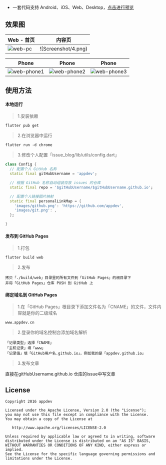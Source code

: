 
* 一套代码支持 Android、iOS、Web、Desktop，[点击进行预览](http://issues.bingoogolapple.cn)




## 效果图

Web - 首页 | 内容页 |
| ------------ | ------------ |
| ![web-pc](Screenshot/2.png) | ![Screenshot/4.png) |

| Phone | Phone | Phone |
| ------------ | ------------- | ------------- |
| ![web-phone1](https://user-images.githubusercontent.com/8949716/67147761-6b5bba80-f2ca-11e9-9839-92225c06a3f9.jpeg) | ![web-phone2](https://user-images.githubusercontent.com/8949716/67147762-6f87d800-f2ca-11e9-9dcf-5ec8a32dab4a.jpeg) | ![web-phone3](https://user-images.githubusercontent.com/8949716/67147763-73b3f580-f2ca-11e9-8b52-e51cc10397c5.jpeg) |

## 使用方法

#### 本地运行

> 1.安装依赖

```
flutter pub get
```
> 2.在浏览器中运行

```
flutter run -d chrome
```
> 3.修改个人配置「issue_blog/lib/utils/config.dart」

```dart
class Config {
  // 配置个人 GitHub 名称
  static final gitHubUsername = 'appdev';

  // 根据 GitHub 名称自动组装存放 issues 的仓库
  static final repo = '$gitHubUsername/$gitHubUsername.github.io';

  // 配置个人链接图片映射
  static final personalLinkMap = {
    'images/github.png': 'https://github.com/appdev',
    'images/git.png': ,
  };

}
```

#### 发布到 GitHub Pages

> 1.打包

```
flutter build web
```
> 2.发布

```
拷贝「./build/web」目录里的所有文件到「GitHub Pages」的根目录下
并将「GitHub Pages」仓库 PUSH 到 GitHub 上
```

#### 绑定域名到 GitHub Pages

> 1.在「GitHub Pages」根目录下添加文件名为「CNAME」的文件，文件内容就是你的二级域名

```
www.appdev.cn
```
> 2.登录你的域名控制台添加域名解析

```
「记录类型」选择「CNAME」
「主机记录」填「www」
「记录值」填「GitHub用户名.github.io」，例如我的是「appdev.github.io」
```

> 3.发布文章

直接在gitHubUsername.github.io 仓库的issue中写文章



## License

    Copyright 2016 appdev

    Licensed under the Apache License, Version 2.0 (the "License");
    you may not use this file except in compliance with the License.
    You may obtain a copy of the License at

       http://www.apache.org/licenses/LICENSE-2.0

    Unless required by applicable law or agreed to in writing, software
    distributed under the License is distributed on an "AS IS" BASIS,
    WITHOUT WARRANTIES OR CONDITIONS OF ANY KIND, either express or implied.
    See the License for the specific language governing permissions and
    limitations under the License.
